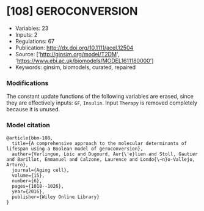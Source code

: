 # \[108\] GEROCONVERSION

 - Variables: 23
 - Inputs: 2
 - Regulations: 67
 - Publication: http://dx.doi.org/10.1111/acel.12504
 - Source: ['http://ginsim.org/model/T2DM', 'https://www.ebi.ac.uk/biomodels/MODEL1611180000']
 - Keywords: ginsim, biomodels, curated, repaired


### Modifications

The constant update functions of the following variables are erased, since they are effectively inputs: `GF`, `Insulin`. Input `Therapy` is removed completely because it is unused.


### Model citation

```
@article{bbm-108,
  title={A comprehensive approach to the molecular determinants of lifespan using a Boolean model of geroconversion},
  author={Verlingue, Loic and Dugourd, Aur{\'e}lien and Stoll, Gautier and Barillot, Emmanuel and Calzone, Laurence and Londo{\~n}o-Vallejo, Arturo},
  journal={Aging cell},
  volume={15},
  number={6},
  pages={1018--1026},
  year={2016},
  publisher={Wiley Online Library}
}

```

